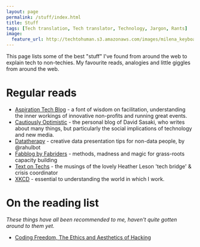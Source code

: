 ```yaml
---
layout: page
permalink: /stuff/index.html
title: Stuff
tags: [Tech translation, Tech translator, Technology, Jargon, Rants]
image: 
  feature_url: http://techtohuman.s3.amazonaws.com/images/milena_keyboard.jpg
---
```


This page lists some of the best "stuff" I've found from around the web to explain tech to non-techies. My favourite reads, analogies and little giggles from around the web. 

# Regular reads 

* [Aspiration Tech Blog](https://aspirationtech.org/blog) - a font of wisdom on facilitation, understanding the inner workings of innovative non-profits and running great events. 
* [Cautiously Optimistic](http://davidsasaki.name/) - the personal blog of David Sasaki, who writes about many things, but particularly the social implications of technology and new media. 
* [Datatherapy](http://datatherapy.wordpress.com/) - creative data presentation tips for non-data people, by @rahulbot
* [Fabblog by Fabriders](http://www.fabriders.net/category/fabblog/) - methods, madness and magic for grass-roots capacity building
* [Text on Techs](http://textontechs.com/) - the musings of the lovely Heather Leson 'tech bridge' & crisis coordinator
* [XKCD](http://xkcd.com/) - essential to understanding the world in which I work. 

# On the reading list

*These things have all been recommended to me, haven't quite gotten around to them yet.*

* [Coding Freedom, The Ethics and Aesthetics of Hacking](http://gabriellacoleman.org/Coleman-Coding-Freedom.pdf) 
